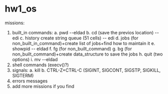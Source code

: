 # hw1_os

missions:
  1. built_in commands:
    a. pwd --eldad
    b. cd (save the previos location) -- edi
    c. history create string queue (51 cells) -- edi
    d. jobs (for non_built_in_command)+create list of jobs+find how to maintain it
    e. showpid -- eldad
    f. fg (for non_built_command) 
    g. bg (for non_built_command)+create data_structure to save the jobs
    h. quit (two options)
    i. mv --eldad
  2. shell commands (execv()?)
  3. signals:
    a. kill
    b. CTRL-Z+CTRL-C (SIGINT, SIGCONT, SIGSTP, SIGKILL, SIGTERM)
  3. errors messages
  4. add more missions if you find 
  

